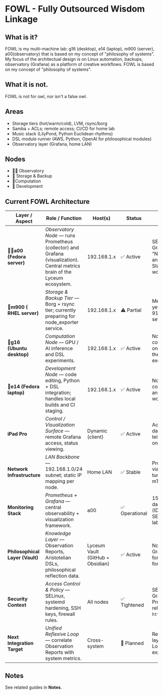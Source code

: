 # FOWL - Fully Outsourced Wisdom Linkage

## What is it?

FOWL is my multi-machine lab: g16 (desktop), e14 (laptop), m900 (server), a00(observatory) that is based on my concept of "philosophy of systems". My focus of the architectual design is on Linux automation, backups, observatory (Grafana) as a platform of creative workflows. FOWL is based on my concept of "philosophy of systems".

## What it is not.

FOWL is not for owl, nor isn't a false owl. 

## Areas
- Storage tiers (hot/warm/cold), LVM, rsync/borg
- Samba + ACLs; remote access; CI/CD for home lab
- Music stack (LilyPond, Python Euclidean rhythms)
- DSL module runner (AWS, Python, OpenAI for philosophical modules)
- Observatory layer (Grafana, home LAN)

## Nodes
- 🐦‍🔥  Observatory
- 🐔 Storage & Backup
- 🐧Computation
- 🦆 Development

## Current FOWL Architecture

| **Layer / Aspect**              | **Role / Function**                                                                                                          | **Host(s)**                      | **Status**    | **Notes**                                                                                                    |
| ------------------------------- | ---------------------------------------------------------------------------------------------------------------------------- | -------------------------------- | ------------- | ------------------------------------------------------------------------------------------------------------ |
| 🐦‍🔥**a00 (Fedora server)**    | _Observatory Node_ — runs Prometheus (collector) and Grafana (visualization). Central metrics brain of the Lyceum ecosystem. | 192.168.1.x                      | ✅ Active      | SELinux adjusted for Grafana↔Prometheus. “Node Exporter Full” and “Prometheus 2.0 Stats” dashboards working. |
| 🐔**m900 ( RHEL server)**       | _Storage & Backup Tier_ — Borg + rsync tier; currently preparing for node_exporter service.                                  | 192.168.1.x                      | ⚠️ Partial    | Metrics exporter not yet responding on 9100; firewall & user setup pending.                                  |
| 🐧**g16 (Ubuntu desktop)**      | _Computation Node_ — GPU / AI inference and DSL experiments.                                                                 | 192.168.1.x                      | ✅ Active      | Node exporter connected and visible on Grafana. Serves as the main AI/ML execution node.                     |
| 🦆**e14 (Fedora laptop)**       | _Development Node_ — code editing, Python + DSL integration; handles local builds and CI staging.                            | 192.168.1.x                      | ✅ Active      | Node exporter connected. Acts as dev and local CI/CD workstation.                                            |
| **iPad Pro**                    | _Control / Visualization Surface_ — remote Grafana access, status viewing.                                                   | Dynamic (client)                 | ✅ Active      | Accesses Grafana dashboard via LAN. No telemetry agent (view-only).                                          |
| **Network Infrastructure**      | _LAN Backbone_ — 192.168.1.0/24 subnet; static IP mapping per node.                                                          | Home LAN                         | ✅ Stable      | Prometheus scrapes via IP:9100; firewall tuned per host; no mTLS yet.                                        |
| **Monitoring Stack**            | _Prometheus + Grafana_ — central observability + visualization framework.                                                    | a00                              | ✅ Operational | 15s scrape interval; dashboards imported (IDs 1860, 3662). SELinux and port labeling complete.               |
| **Philosophical Layer (Vault)** | _Knowledge Layer_ — Observation Reports, Aristotelian DSLs, philosophical reflection data.                                   | Lyceum Vault (GitHub + Obsidian) | ✅ Active      | Not yet annotated into Grafana timelines; forms conceptual input for Reflexivity Stage II.                   |
| **Security Context**            | _Access Control & Policy_ — SELinux, systemd hardening, SSH keys, firewall rules.                                            | All nodes                        | ✅ Tightened   | SELinux boolean for Grafana enabled; Prometheus port relabeled to `http_port_t`.                             |
| **Next Integration Target**     | _Unified Reflexive Loop_ — correlate Observation Reports with system metrics.                                                | Cross-system                     | 🚧 Planned    | Requires annotation layer (Grafana API or Loki) and m900 exporter fix.                                       |

## Notes
See related guides in **Notes**.
